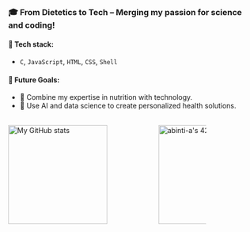 ### 🎓 From Dietetics to Tech – Merging my passion for science and coding!

#### 🔧 Tech stack:
- `C`, `JavaScript`, `HTML`, `CSS`, `Shell`


#### 🌟 Future Goals:
- 🔬 Combine my expertise in nutrition with technology.  
- 🤖 Use AI and data science to create personalized health solutions.
<br/>

<div style="display: flex; align-items: center; justify-content: space-between;">
  <img height=200 src="https://github-readme-stats.vercel.app/api?username=adzhl&show_icons=true&theme=transparent&hide_rank=true" alt="My GitHub stats" style="max-width: 48%;"/>
  <a href="https://github.com/oakoudad/badge42">
    <img height=200 src="https://badge.mediaplus.ma/kettlebells/abinti-a?1337Badge=off&UM6P=off" alt="abinti-a's 42 stats" style="max-width: 48%;"/>
  </a>
</div>

